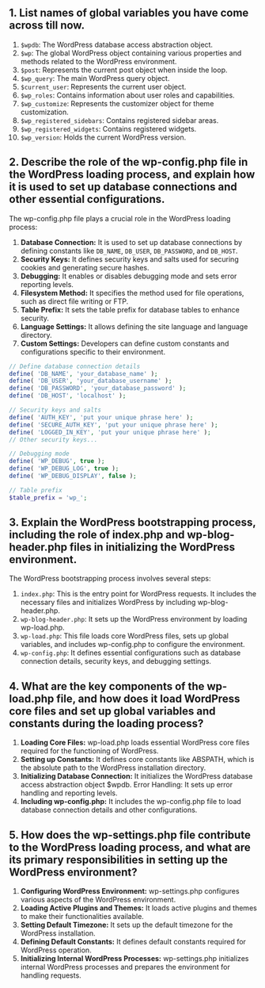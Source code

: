 ## 1. List names of global variables you have come across till now.
1. `$wpdb`: The WordPress database access abstraction object.
2. `$wp`: The global WordPress object containing various properties and methods related to the WordPress environment.
3. `$post`: Represents the current post object when inside the loop.
4. `$wp_query`: The main WordPress query object.
5. `$current_user`: Represents the current user object.
6. `$wp_roles`: Contains information about user roles and capabilities.
7. `$wp_customize`: Represents the customizer object for theme customization.
8. `$wp_registered_sidebars`: Contains registered sidebar areas.
9. `$wp_registered_widgets`: Contains registered widgets.
10. `$wp_version`: Holds the current WordPress version.

## 2. Describe the role of the wp-config.php file in the WordPress loading process, and explain how it is used to set up database connections and other essential configurations.
The wp-config.php file plays a crucial role in the WordPress loading process:

1. **Database Connection:** It is used to set up database connections by defining constants like `DB_NAME`, `DB_USER`, `DB_PASSWORD`, and `DB_HOST`.
2. **Security Keys:** It defines security keys and salts used for securing cookies and generating secure hashes.
3. **Debugging:** It enables or disables debugging mode and sets error reporting levels.
4. **Filesystem Method:** It specifies the method used for file operations, such as direct file writing or FTP.
5. **Table Prefix:** It sets the table prefix for database tables to enhance security.
6. **Language Settings:** It allows defining the site language and language directory.
7. **Custom Settings:** Developers can define custom constants and configurations specific to their environment.

```php
// Define database connection details
define( 'DB_NAME', 'your_database_name' );
define( 'DB_USER', 'your_database_username' );
define( 'DB_PASSWORD', 'your_database_password' );
define( 'DB_HOST', 'localhost' );

// Security keys and salts
define( 'AUTH_KEY', 'put your unique phrase here' );
define( 'SECURE_AUTH_KEY', 'put your unique phrase here' );
define( 'LOGGED_IN_KEY', 'put your unique phrase here' );
// Other security keys...

// Debugging mode
define( 'WP_DEBUG', true );
define( 'WP_DEBUG_LOG', true );
define( 'WP_DEBUG_DISPLAY', false );

// Table prefix
$table_prefix = 'wp_';
```

## 3. Explain the WordPress bootstrapping process, including the role of index.php and wp-blog-header.php files in initializing the WordPress environment.
The WordPress bootstrapping process involves several steps:

1. `index.php`: This is the entry point for WordPress requests. It includes the necessary files and initializes WordPress by including wp-blog-header.php.
2. `wp-blog-header.php`: It sets up the WordPress environment by loading wp-load.php.
3. `wp-load.php`: This file loads core WordPress files, sets up global variables, and includes wp-config.php to configure the environment.
4. `wp-config.php`: It defines essential configurations such as database connection details, security keys, and debugging settings.


## 4. What are the key components of the wp-load.php file, and how does it load WordPress core files and set up global variables and constants during the loading process?
1. **Loading Core Files:** wp-load.php loads essential WordPress core files required for the functioning of WordPress.
2. **Setting up Constants:** It defines core constants like ABSPATH, which is the absolute path to the WordPress installation directory.
3. **Initializing Database Connection:** It initializes the WordPress database access abstraction object $wpdb.
Error Handling: It sets up error handling and reporting levels.
4. **Including wp-config.php:** It includes the wp-config.php file to load database connection details and other configurations.

## 5. How does the wp-settings.php file contribute to the WordPress loading process, and what are its primary responsibilities in setting up the WordPress environment?
1. **Configuring WordPress Environment:** wp-settings.php configures various aspects of the WordPress environment.
2. **Loading Active Plugins and Themes:** It loads active plugins and themes to make their functionalities available.
3. **Setting Default Timezone:** It sets up the default timezone for the WordPress installation.
4. **Defining Default Constants:** It defines default constants required for WordPress operation.
5. **Initializing Internal WordPress Processes:** wp-settings.php initializes internal WordPress processes and prepares the environment for handling requests.
